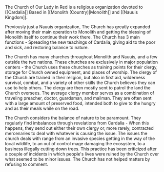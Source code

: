 The Church of Our Lady in Red is a religious organization devoted to [[Cardalia]] Based in [[Monolith (Country)|Monolith]] and [[Nauuis Kingdom]].

Previously just a Nauuis organization, The Church has greatly expanded after moving their main operation to Monolith and getting the blessing of Monolith itself to continue their work there. The Church has 3 main functions - Spreading the new teachings of Cardalia, giving aid to the poor and sick, and restoring balance to nature.

The Church has many churches throughout Monolith and Nauuis, and a few outside the two nations. These churches are exclusively in major population centers - the Church uses these churches as training points for their clergy, storage for Church owned equipment, and places of worship. The clergy of the Church are trained in their religion, but also in first aid, wilderness survival, combat, and a variety of other skills the Church believes they can use to help others. The clergy are then mostly sent to patrol the land the Church oversees. The average clergy member serves as a combination of traveling preacher, doctor, guardsman, and mailman. They are often sent with a large amount of preserved food, intended both to give to the hungry and as their meals while on the road.

The Church considers the balance of nature to be paramount. They regularly find imbalances through revelations from Cardalia - When this happens, they send out either their own clergy or, more rarely, contracted mercenaries to deal with whatever is causing the issue. The issues the church deals with range from an invasive species getting in the way of the local wildlife, to an out of control mage damaging the ecosystem, to a business illegally cutting down trees. This practice has been criticized after a couple of incidents in which people's lives were ruined by the Church over what seemed to be minor issues. The Church has not helped matters by refusing to comment.